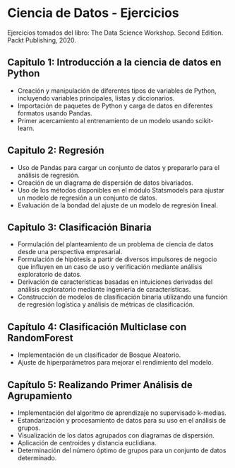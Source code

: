 # Ciencia de Datos - Ejercicios
Ejercicios tomados del libro: The Data Science Workshop. Second Edition. Packt Publishing, 2020.

## Capitulo 1: Introducción a la ciencia de datos en Python
* Creación y manipulación de diferentes tipos de variables de Python, incluyendo variables principales, listas y diccionarios.
* Importación de paquetes de Python y carga de datos en diferentes formatos usando Pandas.
* Primer acercamiento al entrenamiento de un modelo usando scikit-learn.

## Capitulo 2: Regresión
* Uso de Pandas para cargar un conjunto de datos y prepararlo para el análisis de regresión.
* Creación de un diagrama de dispersión de datos bivariados.
* Uso de los métodos disponibles en el módulo Statsmodels para ajustar un modelo de regresión a un conjunto de datos.
* Evaluación de la bondad del ajuste de un modelo de regresión lineal.

## Capitulo 3: Clasificación Binaria
* Formulación del planteamiento de un problema de ciencia de datos desde una perspectiva empresarial.
* Formulación de hipótesis a partir de diversos impulsores de negocio que influyen en un caso de uso y verificación mediante análisis exploratorio de datos.
* Derivación de características basadas en intuiciones derivadas del análisis exploratorio mediante ingeniería de características.
* Construcción de modelos de clasificación binaria utilizando una función de regresión logística y análisis de métricas de clasificación.

## Capítulo 4: Clasificación Multiclase con RandomForest
* Implementación de un clasificador de Bosque Aleatorio.
* Ajuste de hiperparámetros para mejorar el rendimiento del modelo.

## Capítulo 5: Realizando Primer Análisis de Agrupamiento
* Implementación del algoritmo de aprendizaje no supervisado k-medias.
* Estandarización y procesamiento de datos para su uso en el análisis de grupos.
* Visualización de los datos agrupados con diagramas de dispersión.
* Aplicación de centroides y distancia euclidiana.
* Determinación del número óptimo de grupos para un conjunto de datos determinado.
